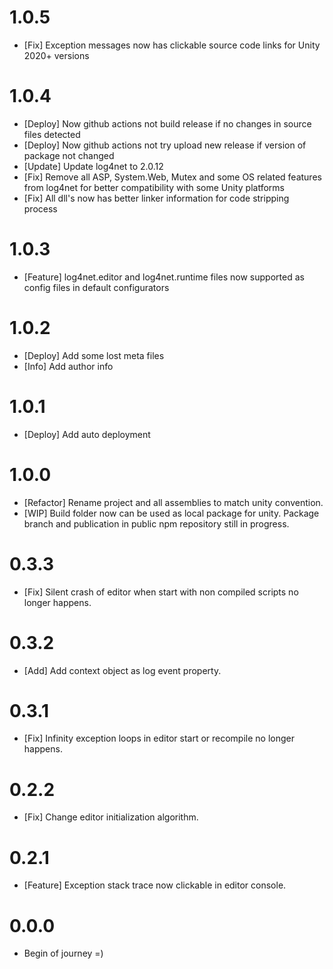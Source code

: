 # 1.0.5

* [Fix] Exception messages now has clickable source code links for Unity 2020+ versions

# 1.0.4

* [Deploy] Now github actions not build release if no changes in source files detected
* [Deploy] Now github actions not try upload new release if version of package not changed
* [Update] Update log4net to 2.0.12
* [Fix] Remove all ASP, System.Web, Mutex and some OS related features from log4net for better compatibility with some Unity platforms
* [Fix] All dll's now has better linker information for code stripping process 

# 1.0.3

* [Feature] log4net.editor and log4net.runtime files now supported as config files in default configurators

# 1.0.2

* [Deploy] Add some lost meta files
* [Info] Add author info 

# 1.0.1

* [Deploy] Add auto deployment

# 1.0.0

* [Refactor] Rename project and all assemblies to match unity convention.
* [WIP] Build folder now can be used as local package for unity. Package branch and publication in public npm repository still in progress.

# 0.3.3

* [Fix] Silent crash of editor when start with non compiled scripts no longer happens.

# 0.3.2

* [Add] Add context object as log event property.

# 0.3.1

* [Fix] Infinity exception loops in editor start or recompile no longer happens.

# 0.2.2

* [Fix] Change editor initialization algorithm.

# 0.2.1

* [Feature] Exception stack trace now clickable in editor console.

# 0.0.0

* Begin of journey =)